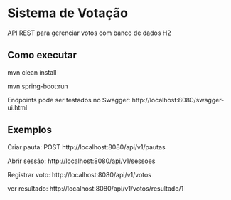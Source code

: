 # Sistema de Votação

API REST para gerenciar votos com banco de dados H2

## Como executar
mvn clean install

mvn spring-boot:run

Endpoints pode ser testados no Swagger: http://localhost:8080/swagger-ui.html

## Exemplos

Criar pauta: POST http://localhost:8080/api/v1/pautas 

Abrir sessão: http://localhost:8080/api/v1/sessoes

Registrar voto: http://localhost:8080/api/v1/votos

ver resultado: http://localhost:8080/api/v1/votos/resultado/1
